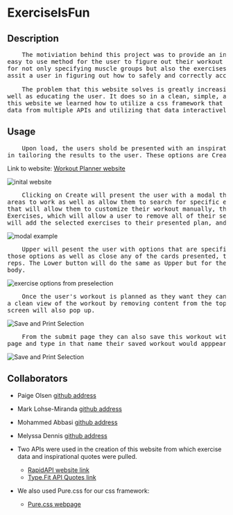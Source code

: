 # ExerciseIsFun

## Description

<pre>
    The motiviation behind this project was to provide an interactive workout website that would allow an 
easy to use method for the user to figure out their workout for a particular day. It is intended to allow 
for not only specifying muscle groups but also the exercises that work those groups and utilize videos to 
assit a user in figuring out how to safely and correctly accomplish the exercise. 

    The problem that this website solves is greatly increasing the efficiency of deciding on a workout as 
well as educating the user. It does so in a clean, simple, and motivating manner. In the process of creating 
this website we learned how to utilize a css framework that we were not practiced in coupled with importing 
data from multiple APIs and utilizing that data interactively within our website.
</pre>

## Usage

<pre>
    Upon load, the users shold be presented with an inspirational quote and four buttons which give options 
in tailoring the results to the user. These options are Create, Upper, Lower, and Full. 
</pre>

Link to website:
[Workout Planner website](https://willowsmith.github.io/ExerciseIsFun/)

![inital website](./assets/images/SS_load.png)

<pre>
    Clicking on Create will present the user with a modal that will allow the user to select a finer subset of 
areas to work as well as allow them to search for specific exercises. This will present the user with options 
that will allow them to customize their workout manually, this modal has 3 buttons as well, these being Clear 
Exercises, which will allow a user to remove all of their selections and start again, Submit Exercises, which 
will add the selected exercises to their presented plan, and Exit which will simply close the modal. 
</pre>

![modal example](./assets/images/SS_modal.png)
<pre>
    Upper will pesent the user with options that are specific to the upper body and allow them to select from 
those options as well as close any of the cards presented, they are also able to alter the suggested sets and 
reps. The Lower button will do the same as Upper but for the lower body, and Full presents options for the full 
body.
</pre>

![exercise options from preselection](./assets/images/SS_workout.png)

<pre>
    Once the user's workout is planned as they want they can hit the 'submit' button at the bottom, this will provide
a clean view of the workout by removing content from the top of the screen. Upon clicking the button 'print' a print 
screen will also pop up. 
</pre>

![Save and Print Selection](./assets/images/SS_print.png)

<pre>
    From the submit page they can also save this workout with a unique name to local storage. If they then reload the 
page and type in that name their saved workout would apppear once more.
</pre>

![Save and Print Selection](./assets/images/SS_save.png)
## Collaborators

- Paige Olsen [github address](https://github.com/POlsen-92)
- Mark Lohse-Miranda [github address](https://github.com/Mark-LohseMiranda)
- Mohammed Abbasi [github address](https://github.com/abbasiafnan9)
- Melyssa Dennis [github address](https://github.com/Willowsmith)

- Two APIs were used in the creation of this website from which exercise data and inspirational quotes were pulled.

  - [RapidAPI website link](https://rapidapi.com/justin-WFnsXH_t6/api/exercisedb/details)
  - [Type.Fit API Quotes link](https://type.fit/api/quotes)

- We also used Pure.css for our css framework:
  - [Pure.css webpage](https://purecss.io/)
